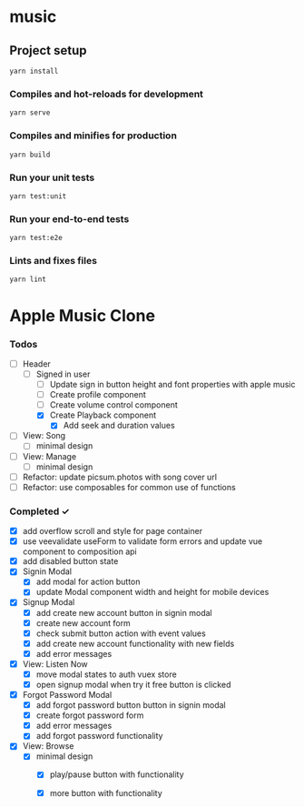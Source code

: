 # music

## Project setup
```
yarn install
```

### Compiles and hot-reloads for development
```
yarn serve
```

### Compiles and minifies for production
```
yarn build
```

### Run your unit tests
```
yarn test:unit
```

### Run your end-to-end tests
```
yarn test:e2e
```

### Lints and fixes files
```
yarn lint
```

# Apple Music Clone

### Todos
- [ ] Header
  - [ ] Signed in user
    - [ ] Update sign in button height and font properties with apple music 
    - [ ] Create profile component
    - [ ] Create volume control component
    - [x] Create Playback component
      - [x] Add seek and duration values
- [ ] View: Song
  - [ ] minimal design
- [ ] View: Manage
  - [ ] minimal design
- [ ] Refactor: update picsum.photos with song cover url
- [ ] Refactor: use composables for common use of functions

### Completed ✓
- [x] add overflow scroll and style for page container
- [x] use veevalidate useForm to validate form errors and update vue component to composition api
- [x] add disabled button state
- [x] Signin Modal
    - [x] add modal for action button
    - [x] update Modal component width and height for mobile devices
- [x] Signup Modal
    - [x] add create new account button in signin modal
    - [x] create new account form
    - [x] check submit button action with event values
    - [x] add create new account functionality with new fields
    - [x] add error messages
- [x] View: Listen Now
  - [x] move modal states to auth vuex store
  - [x] open signup modal when try it free button is clicked
- [x] Forgot Password Modal
  - [x] add forgot password button button in signin modal
  - [x] create forgot password form
  - [x] add error messages
  - [x] add forgot password functionality
- [x] View: Browse
  - [x] minimal design
    - [x] play/pause button with functionality
    - [x] more button with functionality 

